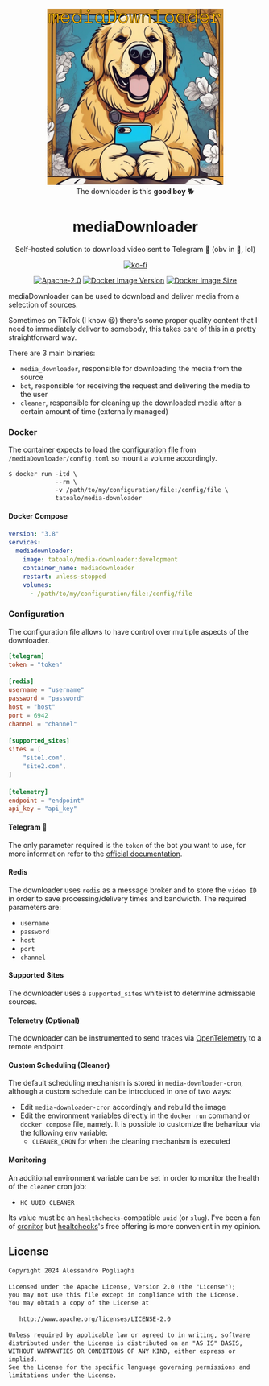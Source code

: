 <div align="center">
  <figure>
    <img 
    src="./assets/logo.png" 
    width="350px">
    <br>
    <figcaption>The downloader is this <b>good boy</b> 🐕</figcaption>
  </figure>

# mediaDownloader

Self-hosted solution to download video sent to Telegram 🤖 (obv in 🦀, lol)

[![ko-fi](https://ko-fi.com/img/githubbutton_sm.svg)](https://ko-fi.com/F1F7ABOVF)

[![Apache-2.0](https://img.shields.io/github/license/tatoalo/mediaDownloader)](https://github.com/tatoalo/mediaDownloader) [![Docker Image Version](https://img.shields.io/docker/v/tatoalo/media-downloader?sort=semver)][hub] [![Docker Image Size](https://img.shields.io/docker/image-size/tatoalo/media-downloader)][hub]

[hub]: https://hub.docker.com/r/tatoalo/media-downloader/

</div>

mediaDownloader can be used to download and deliver media from a selection of sources.

Sometimes on TikTok (I know 😫) there's some proper quality content that I need to immediately deliver to somebody, this takes care of this in a pretty straightforward way.

There are 3 main binaries:

- `media_downloader`, responsible for downloading the media from the source
- `bot`, responsible for receiving the request and delivering the media to the user
- `cleaner`, responsible for cleaning up the downloaded media after a certain amount of time (externally managed)

### Docker

The container expects to load the [configuration file](#configuration) from `/mediaDownloader/config.toml` so mount a volume accordingly.

```
$ docker run -itd \
             --rm \
             -v /path/to/my/configuration/file:/config/file \
             tatoalo/media-downloader
```

#### Docker Compose

```yaml
version: "3.8"
services:
  mediadownloader:
    image: tatoalo/media-downloader:development
    container_name: mediadownloader
    restart: unless-stopped
    volumes:
      - /path/to/my/configuration/file:/config/file
```

### Configuration

The configuration file allows to have control over multiple aspects of the downloader.

```toml
[telegram]
token = "token"

[redis]
username = "username"
password = "password"
host = "host"
port = 6942
channel = "channel"

[supported_sites]
sites = [
    "site1.com",
    "site2.com",
]

[telemetry]
endpoint = "endpoint"
api_key = "api_key"
```

#### Telegram 🤖

The only parameter required is the `token` of the bot you want to use, for more information refer to the [official documentation](https://core.telegram.org/bots/features#botfather).

#### Redis

The downloader uses `redis` as a message broker and to store the `video ID` in order to save processing/delivery times and bandwidth.
The required parameters are:

- `username`
- `password`
- `host`
- `port`
- `channel`

#### Supported Sites

The downloader uses a `supported_sites` whitelist to determine admissable sources.

#### Telemetry (Optional)

The downloader can be instrumented to send traces via [OpenTelemetry](https://opentelemetry.io/) to a remote endpoint.

#### Custom Scheduling (Cleaner)

The default scheduling mechanism is stored in `media-downloader-cron`, although a custom schedule can be introduced in one of two ways:

- Edit `media-downloader-cron` accordingly and rebuild the image
- Edit the environment variables directly in the `docker run` command or `docker compose` file, namely.
  It is possible to customize the behaviour via the following env variable:
  - `CLEANER_CRON` for when the cleaning mechanism is executed

#### Monitoring

An additional environment variable can be set in order to monitor the health of the `cleaner` cron job:

- `HC_UUID_CLEANER`

Its value must be an `healthchecks`-compatible `uuid` (or `slug`).
I've been a fan of [cronitor](https://cronitor.io/) but [healtchecks](https://healthchecks.io/)'s free offering is more convenient in my opinion.

## License

    Copyright 2024 Alessandro Pogliaghi

    Licensed under the Apache License, Version 2.0 (the "License");
    you may not use this file except in compliance with the License.
    You may obtain a copy of the License at

       http://www.apache.org/licenses/LICENSE-2.0

    Unless required by applicable law or agreed to in writing, software
    distributed under the License is distributed on an "AS IS" BASIS,
    WITHOUT WARRANTIES OR CONDITIONS OF ANY KIND, either express or implied.
    See the License for the specific language governing permissions and
    limitations under the License.
